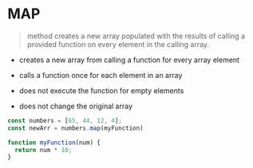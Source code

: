 # MAP

>method creates a new array populated with the results of calling a provided function on every element in the calling array.

* creates a new array from calling a function for every array element

* calls a function once for each element in an array

* does not execute the function for empty elements

* does not change the original array

```javascript
const numbers = [65, 44, 12, 4];
const newArr = numbers.map(myFunction)

function myFunction(num) {
  return num * 10;
}
```
